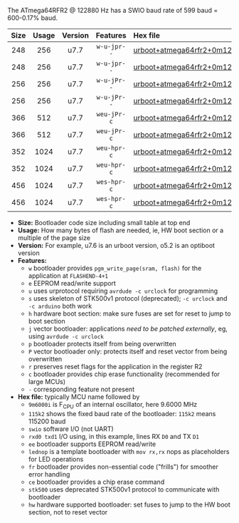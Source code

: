 The ATmega64RFR2 @ 122880 Hz has a SWIO baud rate of 599 baud = 600-0.17% baud.

|Size|Usage|Version|Features|Hex file|
|:-:|:-:|:-:|:-:|:--|
|248|256|u7.7|`w-u-jpr--`|[urboot+atmega64rfr2+0m122880i++++0k6_swio_rxd2_txd3_lednop.hex](https://raw.githubusercontent.com/stefanrueger/urboot.hex/main/mcus/atmega64rfr2/internal_oscillator/fint+0m122880_Hz/br++++0k6_bps/urboot+atmega64rfr2+0m122880i++++0k6_swio_rxd2_txd3_lednop.hex)|
|248|256|u7.7|`w-u-jpr--`|[urboot+atmega64rfr2+0m122880i++++0k6_swio_rxe0_txe1_lednop.hex](https://raw.githubusercontent.com/stefanrueger/urboot.hex/main/mcus/atmega64rfr2/internal_oscillator/fint+0m122880_Hz/br++++0k6_bps/urboot+atmega64rfr2+0m122880i++++0k6_swio_rxe0_txe1_lednop.hex)|
|256|256|u7.7|`w-u-jPr--`|[urboot+atmega64rfr2+0m122880i++++0k6_swio_rxd2_txd3.hex](https://raw.githubusercontent.com/stefanrueger/urboot.hex/main/mcus/atmega64rfr2/internal_oscillator/fint+0m122880_Hz/br++++0k6_bps/urboot+atmega64rfr2+0m122880i++++0k6_swio_rxd2_txd3.hex)|
|256|256|u7.7|`w-u-jPr--`|[urboot+atmega64rfr2+0m122880i++++0k6_swio_rxe0_txe1.hex](https://raw.githubusercontent.com/stefanrueger/urboot.hex/main/mcus/atmega64rfr2/internal_oscillator/fint+0m122880_Hz/br++++0k6_bps/urboot+atmega64rfr2+0m122880i++++0k6_swio_rxe0_txe1.hex)|
|366|512|u7.7|`weu-jPr-c`|[urboot+atmega64rfr2+0m122880i++++0k6_swio_rxd2_txd3_ee_lednop_fr_ce.hex](https://raw.githubusercontent.com/stefanrueger/urboot.hex/main/mcus/atmega64rfr2/internal_oscillator/fint+0m122880_Hz/br++++0k6_bps/urboot+atmega64rfr2+0m122880i++++0k6_swio_rxd2_txd3_ee_lednop_fr_ce.hex)|
|366|512|u7.7|`weu-jPr-c`|[urboot+atmega64rfr2+0m122880i++++0k6_swio_rxe0_txe1_ee_lednop_fr_ce.hex](https://raw.githubusercontent.com/stefanrueger/urboot.hex/main/mcus/atmega64rfr2/internal_oscillator/fint+0m122880_Hz/br++++0k6_bps/urboot+atmega64rfr2+0m122880i++++0k6_swio_rxe0_txe1_ee_lednop_fr_ce.hex)|
|352|1024|u7.7|`weu-hpr-c`|[urboot+atmega64rfr2+0m122880i++++0k6_swio_rxd2_txd3_ee_lednop_fr_ce_hw.hex](https://raw.githubusercontent.com/stefanrueger/urboot.hex/main/mcus/atmega64rfr2/internal_oscillator/fint+0m122880_Hz/br++++0k6_bps/urboot+atmega64rfr2+0m122880i++++0k6_swio_rxd2_txd3_ee_lednop_fr_ce_hw.hex)|
|352|1024|u7.7|`weu-hpr-c`|[urboot+atmega64rfr2+0m122880i++++0k6_swio_rxe0_txe1_ee_lednop_fr_ce_hw.hex](https://raw.githubusercontent.com/stefanrueger/urboot.hex/main/mcus/atmega64rfr2/internal_oscillator/fint+0m122880_Hz/br++++0k6_bps/urboot+atmega64rfr2+0m122880i++++0k6_swio_rxe0_txe1_ee_lednop_fr_ce_hw.hex)|
|456|1024|u7.7|`wes-hpr-c`|[urboot+atmega64rfr2+0m122880i++++0k6_swio_rxd2_txd3_ee_lednop_fr_ce_stk500_hw.hex](https://raw.githubusercontent.com/stefanrueger/urboot.hex/main/mcus/atmega64rfr2/internal_oscillator/fint+0m122880_Hz/br++++0k6_bps/urboot+atmega64rfr2+0m122880i++++0k6_swio_rxd2_txd3_ee_lednop_fr_ce_stk500_hw.hex)|
|456|1024|u7.7|`wes-hpr-c`|[urboot+atmega64rfr2+0m122880i++++0k6_swio_rxe0_txe1_ee_lednop_fr_ce_stk500_hw.hex](https://raw.githubusercontent.com/stefanrueger/urboot.hex/main/mcus/atmega64rfr2/internal_oscillator/fint+0m122880_Hz/br++++0k6_bps/urboot+atmega64rfr2+0m122880i++++0k6_swio_rxe0_txe1_ee_lednop_fr_ce_stk500_hw.hex)|

- **Size:** Bootloader code size including small table at top end
- **Usage:** How many bytes of flash are needed, ie, HW boot section or a multiple of the page size
- **Version:** For example, u7.6 is an urboot version, o5.2 is an optiboot version
- **Features:**
  + `w` bootloader provides `pgm_write_page(sram, flash)` for the application at `FLASHEND-4+1`
  + `e` EEPROM read/write support
  + `u` uses urprotocol requiring `avrdude -c urclock` for programming
  + `s` uses skeleton of STK500v1 protocol (deprecated); `-c urclock` and `-c arduino` both work
  + `h` hardware boot section: make sure fuses are set for reset to jump to boot section
  + `j` vector bootloader: applications *need to be patched externally*, eg, using `avrdude -c urclock`
  + `p` bootloader protects itself from being overwritten
  + `P` vector bootloader only: protects itself and reset vector from being overwritten
  + `r` preserves reset flags for the application in the register R2
  + `c` bootloader provides chip erase functionality (recommended for large MCUs)
  + `-` corresponding feature not present
- **Hex file:** typically MCU name followed by
  + `9m6000i` is F<sub>CPU</sub> of an internal oscillator, here 9.6000 MHz
  + `115k2` shows the fixed baud rate of the bootloader: `115k2` means 115200 baud
  + `swio` software I/O (not UART)
  + `rxd0 txd1` I/O using, in this example, lines RX `D0` and TX `D1`
  + `ee` bootloader supports EEPROM read/write
  + `lednop` is a template bootloader with `mov rx,rx` nops as placeholders for LED operations
  + `fr` bootloader provides non-essential code ("frills") for smoother error handling
  + `ce` bootloader provides a chip erase command
  + `stk500` uses deprecated STK500v1 protocol to communicate with bootloader
  + `hw` hardware supported bootloader: set fuses to jump to the HW boot section, not to reset vector
